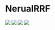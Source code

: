 # NerualRRF


[<img src="https://github.com/zza1998/NerualRRF/img/img1.png">](https://github.com/zza1998/NerualRRF/img/img1.png)
[<img src="https://github.com/zza1998/NerualRRF/img/img2.png">](https://github.com/zza1998/NerualRRF/img/img2.png)
[<img src="https://github.com/zza1998/NerualRRF/img/img3.png">](https://github.com/zza1998/NerualRRF/img/img3.png)
[<img src="https://github.com/zza1998/NerualRRF/img/img4.png">](https://github.com/zza1998/NerualRRF/img/img4.png)

